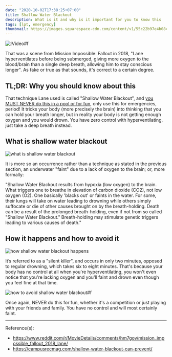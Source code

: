 ```yaml
---
date: "2020-10-02T17:38:25+07:00"
title: Shallow Water Blackout
description: What is it and why is it important for you to know this
tags: [lpt, emergency]
thumbnail: https://images.squarespace-cdn.com/content/v1/55c22b97e4b08ccd27c0a7ab/1440771925872-EEC5XOH5XNAKWIM45S9Y/swblackoutdiagram2.png?format=750w
---
```


![!Video#f](https://v.redd.it/0rp9ccwgl8951/DASH_240 "[[Reddit](https://www.reddit.com/r/MovieDetails/comments/hm7gov/mission_impossible_fallout_2018_lane/)] Mission Impossible: Fallout (2018)")

That was a scene from Mission Impossible: Fallout in 2018, "Lane hyperventilates before being submerged, giving more oxygen to the blood/brain than a single deep breath, allowing him to stay conscious longer". As fake or true as that sounds, it's correct to a certain degree.

## TL;DR: Why you should know about this

That technique Lane used is called "Shallow Water Blackout", and [you MUST NEVER do this in a pool or for fun](https://www.reddit.com/r/MovieDetails/comments/hm7gov/mission_impossible_fallout_2018_lane/fx3wmq2?utm_source=share&utm_medium=web2x&context=3), only use this for emergencies, period! It tricks your body (more precisely the brain) into thinking that you can hold your breath longer, but in reality your body is not getting enough oxygen and you would drown. You have zero control with hyperventilating, just take a deep breath instead.

## What is shallow water blackout

![what is shallow water blackout](https://campusrecmag.com/wp-content/uploads/2017/08/Screen-Shot-2017-08-09-at-1.31.22-PM-620x400.png "Source: [Campus Rec](https://campusrecmag.com/shallow-water-blackout-can-prevent/)")

It is more so an occurrence rather than a technique as stated in the previous section, an underwater "faint" due to a lack of oxygen to the brain; or, more formally:

"Shallow Water Blackout results from hypoxia (low oxygen) to the brain. What triggers one to breathe in elevation of carbon dioxide (CO2), not low oxygen (O2). One basically 'blacks out' or faints in the water. For some, their lungs will take on water leading to drowning while others simply suffocate or die of other causes brought on by the breath-holding. Death can be a result of the prolonged breath-holding, even if not from so called "Shallow Water Blackout." Breath-holding may stimulate genetic triggers leading to various causes of death."

## How it happens and how to avoid it

![how shallow water blackout happens](http://campusrecmag.com/wp-content/uploads/2017/08/Screen-Shot-2017-08-09-at-1.42.40-PM.png "Source: [Campus Rec](https://campusrecmag.com/shallow-water-blackout-can-prevent/)")

It’s referred to as a "silent killer", and occurs in only two minutes, opposed to regular drowning, which takes six to eight minutes. That's because your body has no control at all when you're hyperventilating, you won't even notice that you're lacking oxygen and you'll faint and drown even though you feel fine at that time.

![how to avoid shallow water blackout#f](http://campusrecmag.com/wp-content/uploads/2017/08/Screen-Shot-2017-08-09-at-1.42.46-PM.png "Source: [Campus Rec](https://campusrecmag.com/shallow-water-blackout-can-prevent/) from shallowblackoutprevention.org")

Once again, NEVER do this for fun, whether it's a competition or just playing with your friends and family. You have no control and will most certainly faint.

***
Reference(s):

- <https://www.reddit.com/r/MovieDetails/comments/hm7gov/mission_impossible_fallout_2018_lane/>
- <https://campusrecmag.com/shallow-water-blackout-can-prevent/>

